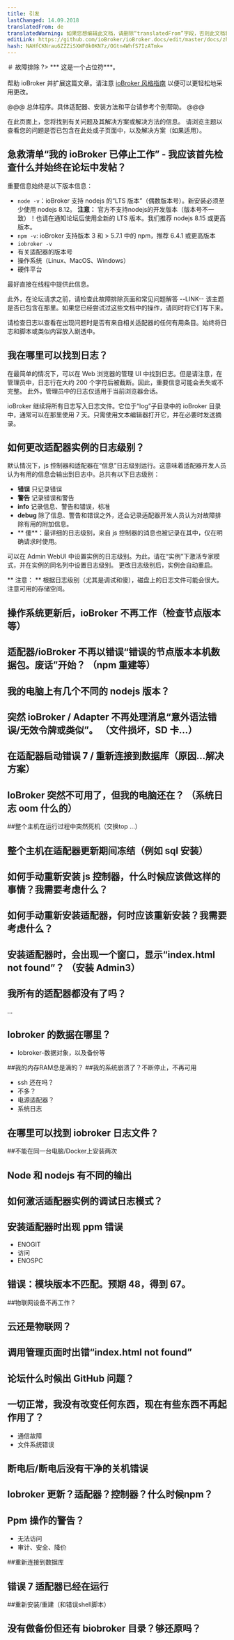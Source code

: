 ```yaml
---
title: 引发
lastChanged: 14.09.2018
translatedFrom: de
translatedWarning: 如果您想编辑此文档，请删除“translatedFrom”字段，否则此文档将再次自动翻译
editLink: https://github.com/ioBroker/ioBroker.docs/edit/master/docs/zh-cn/trouble/README.md
hash: NAHfCKNrau6ZZZiSXWF0k0KN7z/OGtn4WhfS7IzATmk=
---
```

＃ 故障排除
?> *** 这是一个占位符***。<br><br>帮助 ioBroker 并扩展这篇文章。请注意 [ioBroker 风格指南](https://www.iobroker.net/#de/documentation/community/styleguidedoc.md) 以便可以更轻松地采用更改。

@@@ 总体程序。具体适配器、安装方法和平台请参考个别帮助。
@@@

在此页面上，您将找到有关问题及其解决方案或解决方法的信息。
请浏览主题以查看您的问题是否已包含在此处或子页面中，以及解决方案（如果适用）。

## 急救清单“我的 ioBroker 已停止工作” - 我应该首先检查什么并始终在论坛中发帖？
重要信息始终是以下版本信息：

* `node -v`：ioBroker 支持 nodejs 的“LTS 版本”（偶数版本号）。新安装必须至少使用 nodejs 8.12。 **注意：** 官方不支持nodejs的开发版本（版本号不一致）！也请在通知论坛后使用全新的 LTS 版本。我们推荐 nodejs 8.15 或更高版本。
* `npm -v`: ioBroker 支持版本 3 和 > 5.7.1 中的 npm，推荐 6.4.1 或更高版本
* `iobroker -v`
* 有关适配器的版本号
* 操作系统（Linux、MacOS、Windows）
* 硬件平台

最好直接在线程中提供此信息。

此外，在论坛请求之前，请检查此故障排除页面和常见问题解答 --LINK-- 该主题是否已包含在那里。如果您已经尝试过这些文档中的操作，请同时将它们写下来。

请检查日志以查看在出现问题时是否有来自相关适配器的任何有用条目。始终将日志和脚本或类似内容放入剧透中。

## 我在哪里可以找到日志？
在最简单的情况下，可以在 Web 浏览器的管理 UI 中找到日志。但是请注意，在管理员中，日志行在大约 200 个字符后被截断。因此，重要信息可能会丢失或不完整。
此外，管理员中的日志仅适用于当前浏览器会话。

ioBroker 继续将所有日志写入日志文件。它位于“log”子目录中的 ioBroker 目录中，通常可以在那里使用 7 天。只需使用文本编辑器打开它，并在必要时发送摘录。

## 如何更改适配器实例的日志级别？
默认情况下，js 控制器和适配器在“信息”日志级别运行。这意味着适配器开发人员认为有用的信息会输出到日志中。总共有以下日志级别：

* **错误** 只记录错误
* **警告** 记录错误和警告
* **info** 记录信息、警告和错误，标准
* **debug** 除了信息、警告和错误之外，还会记录适配器开发人员认为对故障排除有用的附加信息。
* ** 傻**：最详细的日志级别，来自 js 控制器的消息也被记录在其中，仅在明确请求时使用。

可以在 Admin WebUI 中设置实例的日志级别。为此，请在“实例”下激活专家模式，并在实例的同名列中设置日志级别。
更改日志级别后，实例会自动重启。

** 注意： ** 根据日志级别（尤其是调试和傻），磁盘上的日志文件可能会很大。注意可用的存储空间。

## 操作系统更新后，ioBroker 不再工作（检查节点版本等）
## 适配器/ioBroker 不再以错误“错误的节点版本本机数据包。废话”开始？ （npm 重建等）
## 我的电脑上有几个不同的 nodejs 版本？
## 突然 ioBroker / Adapter 不再处理消息“意外语法错误/无效令牌或类似”。 （文件损坏，SD 卡...）
## 在适配器启动错误 7 / 重新连接到数据库（原因...解决方案）
## IoBroker 突然不可用了，但我的电脑还在？ （系统日志 oom 什么的）
##整个主机在运行过程中突然死机（交换top ...）
## 整个主机在适配器更新期间冻结（例如 sql 安装）
## 如何手动重新安装 js 控制器，什么时候应该做这样的事情？我需要考虑什么？
## 如何手动重新安装适配器，何时应该重新安装？我需要考虑什么？
## 安装适配器时，会出现一个窗口，显示“index.html not found”？ （安装 Admin3）
## 我所有的适配器都没有了吗？
...

## Iobroker 的数据在哪里？
* Iobroker-数据对象，以及备份等

##我的内存RAM总是满的？
##我的系统崩溃了？不断停止，不再可用
* ssh 还在吗？
* 不多？
* 电源适配器？
* 系统日志

## 在哪里可以找到 iobroker 日志文件？
##不能在同一台电脑/Docker上安装两次
## Node 和 nodejs 有不同的输出
## 如何激活适配器实例的调试日志模式？
## 安装适配器时出现 ppm 错误
* ENOGIT
* 访问
* ENOSPC

## 错误：模块版本不匹配。预期 48，得到 67。
##物联网设备不再工作？
## 云还是物联网？
## 调用管理页面时出错“index.html not found”
## 论坛什么时候出 GitHub 问题？
## 一切正常，我没有改变任何东西，现在有些东西不再起作用了？
* 通信故障
* 文件系统错误

## 断电后/断电后没有干净的关机错误
## Iobroker 更新？适配器？控制器？什么时候npm？
## Ppm 操作的警告？
* 无法访问
* 审计、安全、降价

##重新连接到数据库
## 错误 7 适配器已经在运行
##重新安装/重建（和错误shell脚本）
## 没有做备份但还有 biobroker 目录？够还原吗？